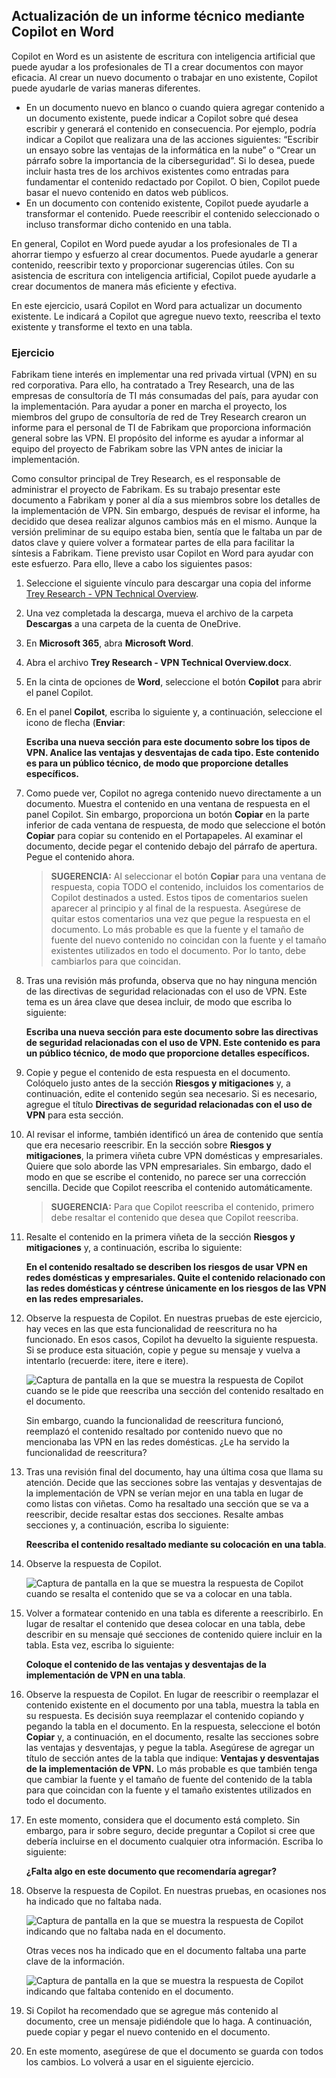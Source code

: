
Actualización de un informe técnico mediante Copilot en Word
---
Copilot en Word es un asistente de escritura con inteligencia artificial que puede ayudar a los profesionales de TI a crear documentos con mayor eficacia. Al crear un nuevo documento o trabajar en uno existente, Copilot puede ayudarle de varias maneras diferentes.

 -  En un documento nuevo en blanco o cuando quiera agregar contenido a un documento existente, puede indicar a Copilot sobre qué desea escribir y generará el contenido en consecuencia. Por ejemplo, podría indicar a Copilot que realizara una de las acciones siguientes: “Escribir un ensayo sobre las ventajas de la informática en la nube” o “Crear un párrafo sobre la importancia de la ciberseguridad”. Si lo desea, puede incluir hasta tres de los archivos existentes como entradas para fundamentar el contenido redactado por Copilot. O bien, Copilot puede basar el nuevo contenido en datos web públicos.
 -  En un documento con contenido existente, Copilot puede ayudarle a transformar el contenido. Puede reescribir el contenido seleccionado o incluso transformar dicho contenido en una tabla.

En general, Copilot en Word puede ayudar a los profesionales de TI a ahorrar tiempo y esfuerzo al crear documentos. Puede ayudarle a generar contenido, reescribir texto y proporcionar sugerencias útiles. Con su asistencia de escritura con inteligencia artificial, Copilot puede ayudarle a crear documentos de manera más eficiente y efectiva.

En este ejercicio, usará Copilot en Word para actualizar un documento existente. Le indicará a Copilot que agregue nuevo texto, reescriba el texto existente y transforme el texto en una tabla.

### Ejercicio

Fabrikam tiene interés en implementar una red privada virtual (VPN) en su red corporativa. Para ello, ha contratado a Trey Research, una de las empresas de consultoría de TI más consumadas del país, para ayudar con la implementación. Para ayudar a poner en marcha el proyecto, los miembros del grupo de consultoría de red de Trey Research crearon un informe para el personal de TI de Fabrikam que proporciona información general sobre las VPN. El propósito del informe es ayudar a informar al equipo del proyecto de Fabrikam sobre las VPN antes de iniciar la implementación.

Como consultor principal de Trey Research, es el responsable de administrar el proyecto de Fabrikam. Es su trabajo presentar este documento a Fabrikam y poner al día a sus miembros sobre los detalles de la implementación de VPN. Sin embargo, después de revisar el informe, ha decidido que desea realizar algunos cambios más en el mismo. Aunque la versión preliminar de su equipo estaba bien, sentía que le faltaba un par de datos clave y quiere volver a formatear partes de ella para facilitar la síntesis a Fabrikam. Tiene previsto usar Copilot en Word para ayudar con este esfuerzo. Para ello, lleve a cabo los siguientes pasos:

1.  Seleccione el siguiente vínculo para descargar una copia del informe [Trey Research - VPN Technical Overview](https://go.microsoft.com/fwlink/?linkid=2269129).
2.  Una vez completada la descarga, mueva el archivo de la carpeta **Descargas** a una carpeta de la cuenta de OneDrive.
3.  En **Microsoft 365**, abra **Microsoft Word**.
4.  Abra el archivo **Trey Research - VPN Technical Overview.docx**.
5.  En la cinta de opciones de **Word**, seleccione el botón **Copilot** para abrir el panel Copilot.
6.  En el panel **Copilot**, escriba lo siguiente y, a continuación, seleccione el icono de flecha (**Enviar**:
    
    **Escriba una nueva sección para este documento sobre los tipos de VPN. Analice las ventajas y desventajas de cada tipo. Este contenido es para un público técnico, de modo que proporcione detalles específicos.**
7.  Como puede ver, Copilot no agrega contenido nuevo directamente a un documento. Muestra el contenido en una ventana de respuesta en el panel Copilot. Sin embargo, proporciona un botón **Copiar** en la parte inferior de cada ventana de respuesta, de modo que seleccione el botón **Copiar** para copiar su contenido en el Portapapeles. Al examinar el documento, decide pegar el contenido debajo del párrafo de apertura. Pegue el contenido ahora.
    
    > **SUGERENCIA:** Al seleccionar el botón **Copiar** para una ventana de respuesta, copia TODO el contenido, incluidos los comentarios de Copilot destinados a usted. Estos tipos de comentarios suelen aparecer al principio y al final de la respuesta. Asegúrese de quitar estos comentarios una vez que pegue la respuesta en el documento. Lo más probable es que la fuente y el tamaño de fuente del nuevo contenido no coincidan con la fuente y el tamaño existentes utilizados en todo el documento. Por lo tanto, debe cambiarlos para que coincidan.

8.  Tras una revisión más profunda, observa que no hay ninguna mención de las directivas de seguridad relacionadas con el uso de VPN. Este tema es un área clave que desea incluir, de modo que escriba lo siguiente:
    
    **Escriba una nueva sección para este documento sobre las directivas de seguridad relacionadas con el uso de VPN. Este contenido es para un público técnico, de modo que proporcione detalles específicos.**
9.  Copie y pegue el contenido de esta respuesta en el documento. Colóquelo justo antes de la sección **Riesgos y mitigaciones** y, a continuación, edite el contenido según sea necesario. Si es necesario, agregue el título **Directivas de seguridad relacionadas con el uso de VPN** para esta sección.
10. Al revisar el informe, también identificó un área de contenido que sentía que era necesario reescribir. En la sección sobre **Riesgos y mitigaciones**, la primera viñeta cubre VPN domésticas y empresariales. Quiere que solo aborde las VPN empresariales. Sin embargo, dado el modo en que se escribe el contenido, no parece ser una corrección sencilla. Decide que Copilot reescriba el contenido automáticamente.
    
    > **SUGERENCIA:** Para que Copilot reescriba el contenido, primero debe resaltar el contenido que desea que Copilot reescriba.
    
11. Resalte el contenido en la primera viñeta de la sección **Riesgos y mitigaciones** y, a continuación, escriba lo siguiente:
    
    **En el contenido resaltado se describen los riesgos de usar VPN en redes domésticas y empresariales. Quite el contenido relacionado con las redes domésticas y céntrese únicamente en los riesgos de las VPN en las redes empresariales.** 
12. Observe la respuesta de Copilot. En nuestras pruebas de este ejercicio, hay veces en las que esta funcionalidad de reescritura no ha funcionado. En esos casos, Copilot ha devuelto la siguiente respuesta. Si se produce esta situación, copie y pegue su mensaje y vuelva a intentarlo (recuerde: itere, itere e itere).

    ![Captura de pantalla en la que se muestra la respuesta de Copilot cuando se le pide que reescriba una sección del contenido resaltado en el documento.](../media/copilot-word-rewrite-message-6814b109.png)
    
    
    Sin embargo, cuando la funcionalidad de reescritura funcionó, reemplazó el contenido resaltado por contenido nuevo que no mencionaba las VPN en las redes domésticas. ¿Le ha servido la funcionalidad de reescritura?
14. Tras una revisión final del documento, hay una última cosa que llama su atención. Decide que las secciones sobre las ventajas y desventajas de la implementación de VPN se verían mejor en una tabla en lugar de como listas con viñetas. Como ha resaltado una sección que se va a reescribir, decide resaltar estas dos secciones. Resalte ambas secciones y, a continuación, escriba lo siguiente:
    
    **Reescriba el contenido resaltado mediante su colocación en una tabla**.
15. Observe la respuesta de Copilot.

    ![Captura de pantalla en la que se muestra la respuesta de Copilot cuando se resalta el contenido que se va a colocar en una tabla.](../media/copilot-word-table-message-04366b21.png)
    
16. Volver a formatear contenido en una tabla es diferente a reescribirlo. En lugar de resaltar el contenido que desea colocar en una tabla, debe describir en su mensaje qué secciones de contenido quiere incluir en la tabla. Esta vez, escriba lo siguiente:
    
    **Coloque el contenido de las ventajas y desventajas de la implementación de VPN en una tabla**.
17. Observe la respuesta de Copilot. En lugar de reescribir o reemplazar el contenido existente en el documento por una tabla, muestra la tabla en su respuesta. Es decisión suya reemplazar el contenido copiando y pegando la tabla en el documento. En la respuesta, seleccione el botón **Copiar** y, a continuación, en el documento, resalte las secciones sobre las ventajas y desventajas, y pegue la tabla. Asegúrese de agregar un título de sección antes de la tabla que indique: **Ventajas y desventajas de la implementación de VPN.** Lo más probable es que también tenga que cambiar la fuente y el tamaño de fuente del contenido de la tabla para que coincidan con la fuente y el tamaño existentes utilizados en todo el documento.
18. En este momento, considera que el documento está completo. Sin embargo, para ir sobre seguro, decide preguntar a Copilot si cree que debería incluirse en el documento cualquier otra información. Escriba lo siguiente:
    
    **¿Falta algo en este documento que recomendaría agregar?**
19. Observe la respuesta de Copilot. En nuestras pruebas, en ocasiones nos ha indicado que no faltaba nada.

    ![Captura de pantalla en la que se muestra la respuesta de Copilot indicando que no faltaba nada en el documento.](../media/copilot-word-missing-message-c39cf0e6.png)
    
    
    Otras veces nos ha indicado que en el documento faltaba una parte clave de la información.
    
    ![Captura de pantalla en la que se muestra la respuesta de Copilot indicando que faltaba contenido en el documento.](../media/copilot-word-add-more-message-f0e586c3.png)
    
19. Si Copilot ha recomendado que se agregue más contenido al documento, cree un mensaje pidiéndole que lo haga. A continuación, puede copiar y pegar el nuevo contenido en el documento.
20. En este momento, asegúrese de que el documento se guarda con todos los cambios. Lo volverá a usar en el siguiente ejercicio.
